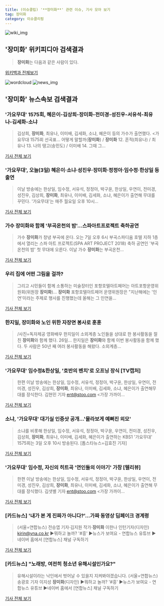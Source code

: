 ```yaml
---
title: (이슈클립) '**장미화**' 관련 이슈, 기사 모아 보기
tag: 장미화
category: 이슈클리핑
---
```

![wiki_img](https://user-images.githubusercontent.com/42597476/44503234-41136a80-a6d0-11e8-9071-6fc6418eafe4.png)
## **'**장미화**'** 위키피디아 검색결과
>**장미화**는 다음과 같은 사람이 있다.

<a href="https://ko.wikipedia.org/wiki/장미화" target="_blank">위키백과 전체보기</a>

![wordcloud](https://s3.ap-northeast-2.amazonaws.com/lyrics101-wordcloud/2018-09-03-1535983443.png)
![news_img](https://user-images.githubusercontent.com/42597476/44507050-1206f400-a6e4-11e8-8d98-7ffbfebb353f.png)
## **'**장미화**'** 뉴스속보 검색결과
### '가요무대' 1575회, 혜은이-김상희-**장미화**-전미경-성진우-서유석-최유나-김세화-소냐

>김상희, **장미화**, 최유나, 이미배, 김세화, 소냐, 혜은이 등의 가수가 출연했다.   <가요무대 1575회 선곡표... 어떻게 말할까(**장미화**) / **장미화** 12. 흔적(최유나) / 최유나 13. 나의 탱고(송민도) / 이미배 14. 그때 그...

<a href="http://news20.busan.com/controller/newsController.jsp?newsId=20180903000154" target="_blank">기사 전체 보기</a>

### '가요무대', 오늘(3일) 혜은이·소냐·성진우·**장미화**·정정아·임수정·한상일 등 출연

>이날 방송에는 한상일, 임수정, 서유석, 정정아, 박구윤, 한상일, 우연이, 전미경, 성진우, 김상희, **장미화**, 최유나, 이미배, 김세화, 소냐, 혜은이가 출연해 무대를 꾸민다. '가요무대'는 매주 월요일 오후 10시...

<a href="http://chicnews.mk.co.kr/article.php?aid=1535948555209663007" target="_blank">기사 전체 보기</a>

### 가수 **장미화**와 함께 '부곡온천의 밤'…스파아트프로젝트 축하공연

>가수 **장미화**가 창녕 부곡에 온다. 오는 7일 오후 6시 부곡스파디움 호텔 지하 1층에서 열리는 스파 아트 프로젝트(SPA ART PROJECT 2018) 축하 공연인 '부곡온천의 밤' 첫 무대에 오른다. 이날 가수 **장미화**는 부곡온천...

<a href="http://www.idomin.com/?mod=news&act=articleView&idxno=575085" target="_blank">기사 전체 보기</a>

### 우리 집에 어떤 그림을 걸까?

>그리고 시민들이 함께 소통하는 미술장터인 포항호텔아트페어는 아트포항운영위원회(위원장 **장미화**)... **장미화** 포항호텔아트페어 운영위원장은 "지난해에는 '인연'이라는 주제로 행사를 진행했는데 올해는 그 인연을...

<a href="http://www.kbmaeil.com/news/articleView.html?idxno=453982" target="_blank">기사 전체 보기</a>

### 한지일, **장미화**와 노인 위한 자장면 봉사로 훈훈

>/사진=독자제공 영화배우 한지일이 소외계층 노인들을 상대로 한 봉사활동을 절친 **장미화**와 함께 했다. 26일... 한지일은 **장미화**와 함께 이번 봉사활동을 함께 했다. 두 사람은 50년 째 여러 봉사활동을 해왔다. 소외계층...

<a href="http://star.mt.co.kr/stview.php?no=2018082616405375074" target="_blank">기사 전체 보기</a>

### '가요무대' 임수정&한상일, '호반의 벤치'로 오프닝 장식 [TV캡처]

>한편 이날 방송에는 한상일, 임수정, 서유석, 정정아, 박구윤, 한상일, 우연이, 전미경, 성진우, 김상희, **장미화**, 최유나, 이미배, 김세화, 소냐, 혜은이가 출연해무대를 장식한다. 김현민 기자 ent@stoo.com <가장 가까이...

<a href="http://stoo.asiae.co.kr/news/naver_view.htm?idxno=2018090321550906142" target="_blank">기사 전체 보기</a>

### 소냐, '가요무대' 대기실 인증샷 공개…'몰라보게 예뻐진 외모'

>소냐를 비롯해 한상일, 임수정, 서유석, 정정아, 박구윤, 우연이, 전미경, 성진우, 김상희, **장미화**, 최유나, 이미배, 김세화, 혜은이가 출연하는 KBS1 '가요무대' 1575회는 3일 오후 10시 방송된다. [톱스타뉴스=김효진 기자]

<a href="http://www.topstarnews.net/news/articleView.html?idxno=475929" target="_blank">기사 전체 보기</a>

### '가요무대' 임수정, 자신의 히트곡 '연인들의 이야기' 가창 [텔리뷰]

>한편 이날 방송에는 한상일, 임수정, 서유석, 정정아, 박구윤, 한상일, 우연이, 전미경, 성진우, 김상희, **장미화**, 최유나, 이미배, 김세화, 소냐, 혜은이가 출연해 무대를 장식했다. 김샛별 기자 ent@stoo.com <가장 가까이...

<a href="http://stoo.asiae.co.kr/news/naver_view.htm?idxno=2018090322314731759" target="_blank">기사 전체 보기</a>

### [카드뉴스] '내가 본 게 진짜가 아니다?'…가짜 동영상 딥페이크 경계령

>(서울=연합뉴스) 전승엽 기자·김지원 작가·**장미화** 이한나 인턴기자(디자인) kirin@yna.co.kr ▶뭐하고 놀까? '#흥' ▶뉴스가 보여요 - 연합뉴스 유튜브 ▶네이버 홈에서 [연합뉴스] 채널 구독하기

<a href="http://app.yonhapnews.co.kr/YNA/Basic/SNS/r.aspx?c=AKR20180831129700797&did=1195m" target="_blank">기사 전체 보기</a>

### [카드뉴스] "노래방, 여전히 청소년 유해시설인가요?"

>유해시설이라는 낙인에서 벗어날 수 있을지 지켜봐야겠습니다. (서울=연합뉴스) 송광호 기자 이지성 **장미화**(디자인) ▶뭐하고 놀까? '#흥' ▶뉴스가 보여요 - 연합뉴스 유튜브 ▶네이버 홈에서 [연합뉴스] 채널 구독하기

<a href="http://app.yonhapnews.co.kr/YNA/Basic/SNS/r.aspx?c=AKR20180830110900797&did=1195m" target="_blank">기사 전체 보기</a>


